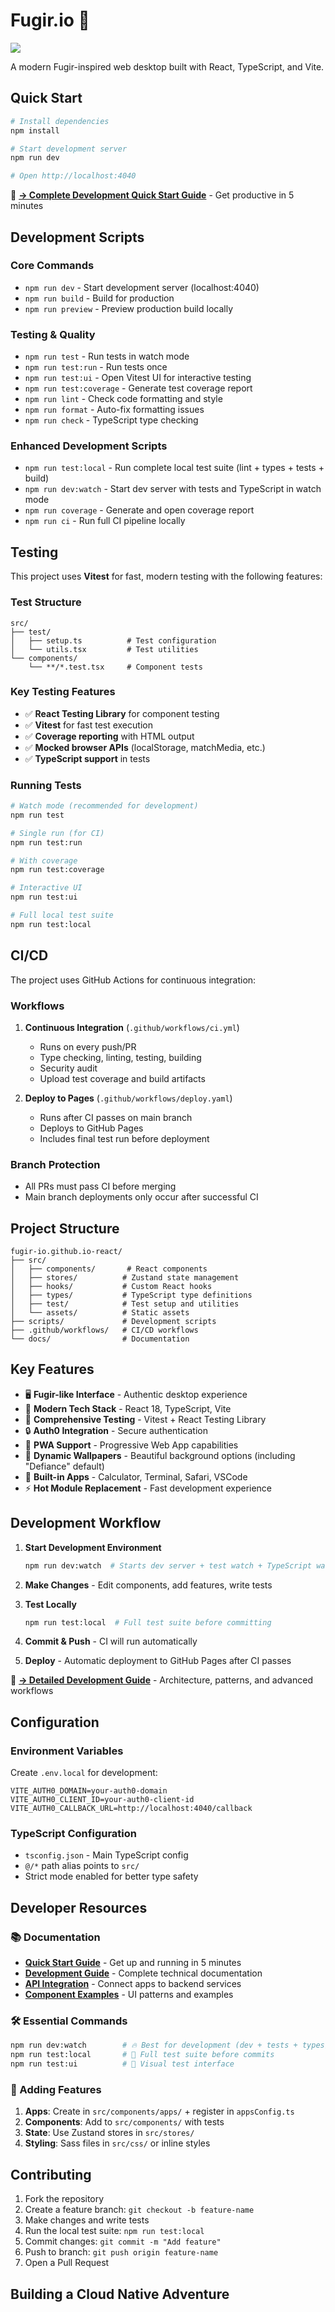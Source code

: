 # Fugir.io 🚀

![](./docs/assets/screenshot.png)

A modern Fugir-inspired web desktop built with React, TypeScript, and Vite.

## Quick Start

```bash
# Install dependencies
npm install

# Start development server
npm run dev

# Open http://localhost:4040
```

📖 **[→ Complete Development Quick Start Guide](./docs/QUICK_START.md)** - Get productive in 5 minutes

## Development Scripts

### Core Commands

- `npm run dev` - Start development server (localhost:4040)
- `npm run build` - Build for production
- `npm run preview` - Preview production build locally

### Testing & Quality

- `npm run test` - Run tests in watch mode
- `npm run test:run` - Run tests once
- `npm run test:ui` - Open Vitest UI for interactive testing
- `npm run test:coverage` - Generate test coverage report
- `npm run lint` - Check code formatting and style
- `npm run format` - Auto-fix formatting issues
- `npm run check` - TypeScript type checking

### Enhanced Development Scripts

- `npm run test:local` - Run complete local test suite (lint + types + tests + build)
- `npm run dev:watch` - Start dev server with tests and TypeScript in watch mode
- `npm run coverage` - Generate and open coverage report
- `npm run ci` - Run full CI pipeline locally

## Testing

This project uses **Vitest** for fast, modern testing with the following features:

### Test Structure

```
src/
├── test/
│   ├── setup.ts          # Test configuration
│   └── utils.tsx         # Test utilities
└── components/
    └── **/*.test.tsx     # Component tests
```

### Key Testing Features

- ✅ **React Testing Library** for component testing
- ✅ **Vitest** for fast test execution
- ✅ **Coverage reporting** with HTML output
- ✅ **Mocked browser APIs** (localStorage, matchMedia, etc.)
- ✅ **TypeScript support** in tests

### Running Tests

```bash
# Watch mode (recommended for development)
npm run test

# Single run (for CI)
npm run test:run

# With coverage
npm run test:coverage

# Interactive UI
npm run test:ui

# Full local test suite
npm run test:local
```

## CI/CD

The project uses GitHub Actions for continuous integration:

### Workflows

1. **Continuous Integration** (`.github/workflows/ci.yml`)
   - Runs on every push/PR
   - Type checking, linting, testing, building
   - Security audit
   - Upload test coverage and build artifacts

2. **Deploy to Pages** (`.github/workflows/deploy.yaml`)
   - Runs after CI passes on main branch
   - Deploys to GitHub Pages
   - Includes final test run before deployment

### Branch Protection

- All PRs must pass CI before merging
- Main branch deployments only occur after successful CI

## Project Structure

```
fugir-io.github.io-react/
├── src/
│   ├── components/       # React components
│   ├── stores/          # Zustand state management
│   ├── hooks/           # Custom React hooks
│   ├── types/           # TypeScript type definitions
│   ├── test/            # Test setup and utilities
│   └── assets/          # Static assets
├── scripts/             # Development scripts
├── .github/workflows/   # CI/CD workflows
└── docs/                # Documentation
```

## Key Features

- 🖥️ **Fugir-like Interface** - Authentic desktop experience
- 🚀 **Modern Tech Stack** - React 18, TypeScript, Vite
- 🧪 **Comprehensive Testing** - Vitest + React Testing Library
- 🔒 **Auth0 Integration** - Secure authentication
- 📱 **PWA Support** - Progressive Web App capabilities
- 🎨 **Dynamic Wallpapers** - Beautiful background options (including "Defiance" default)
- 🧮 **Built-in Apps** - Calculator, Terminal, Safari, VSCode
- ⚡ **Hot Module Replacement** - Fast development experience

## Development Workflow

1. **Start Development Environment**

   ```bash
   npm run dev:watch  # Starts dev server + test watch + TypeScript watch
   ```

2. **Make Changes** - Edit components, add features, write tests

3. **Test Locally**

   ```bash
   npm run test:local  # Full test suite before committing
   ```

4. **Commit & Push** - CI will run automatically

5. **Deploy** - Automatic deployment to GitHub Pages after CI passes

📖 **[→ Detailed Development Guide](./docs/DEV.md)** - Architecture, patterns, and advanced workflows

## Configuration

### Environment Variables

Create `.env.local` for development:

```env
VITE_AUTH0_DOMAIN=your-auth0-domain
VITE_AUTH0_CLIENT_ID=your-auth0-client-id
VITE_AUTH0_CALLBACK_URL=http://localhost:4040/callback
```

### TypeScript Configuration

- `tsconfig.json` - Main TypeScript config
- `@/*` path alias points to `src/`
- Strict mode enabled for better type safety

## Developer Resources

### 📚 Documentation

- **[Quick Start Guide](./docs/QUICK_START.md)** - Get up and running in 5 minutes
- **[Development Guide](./docs/DEV.md)** - Complete technical documentation
- **[API Integration](./docs/API_APP_QUICKSTART.md)** - Connect apps to backend services
- **[Component Examples](./docs/COMPONENT_EXAMPLES.md)** - UI patterns and examples

### 🛠️ Essential Commands

```bash
npm run dev:watch        # 🔥 Best for development (dev + tests + types)
npm run test:local       # 🧪 Full test suite before commits
npm run test:ui          # 🎨 Visual test interface
```

### 🚀 Adding Features

1. **Apps**: Create in `src/components/apps/` + register in `appsConfig.ts`
2. **Components**: Add to `src/components/` with tests
3. **State**: Use Zustand stores in `src/stores/`
4. **Styling**: Sass files in `src/css/` or inline styles

## Contributing

1. Fork the repository
2. Create a feature branch: `git checkout -b feature-name`
3. Make changes and write tests
4. Run the local test suite: `npm run test:local`
5. Commit changes: `git commit -m "Add feature"`
6. Push to branch: `git push origin feature-name`
7. Open a Pull Request

## Building a Cloud Native Adventure
